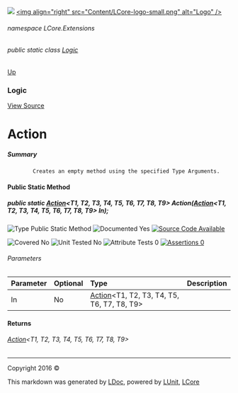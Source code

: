 ![](Content/LCore-banner-small.png "")
[&lt;img align=&quot;right&quot; src=&quot;Content/LCore-logo-small.png&quot; alt=&quot;Logo&quot; /&gt;](../README.md)

###### namespace LCore.Extensions

###### public static class [Logic](docs/Logic.md)
[Up](docs/Logic.md)

### Logic
[View Source](Extensions/Methods/L.cs)

# Action

##### Summary

            Creates an empty method using the specified Type Arguments.
            

#### Public Static Method

##### public static <a href="https://msdn.microsoft.com/en-us/library/dd386922.aspx" alt="" target="_blank">Action</a>&lt;T1, T2, T3, T4, T5, T6, T7, T8, T9&gt; Action(<a href="https://msdn.microsoft.com/en-us/library/dd386922.aspx" alt="" target="_blank">Action</a>&lt;T1, T2, T3, T4, T5, T6, T7, T8, T9&gt; In);

![Type Public Static Method](http://b.repl.ca/v1/Type-Public%20Static%20Method-blue.png "")     ![Documented Yes](http://b.repl.ca/v1/Documented-Yes-brightgreen.png "") [![Source Code Available](http://b.repl.ca/v1/Source%20Code-Available-brightgreen.png "")](Extensions/Methods/L.cs#L)

![Covered No](http://b.repl.ca/v1/Covered-No-red.png "") ![Unit Tested No](http://b.repl.ca/v1/Unit%20Tested-No-lightgrey.png "") ![Attribute Tests 0](http://b.repl.ca/v1/Attribute%20Tests-0-lightgrey.png "") [![Assertions 0](http://b.repl.ca/v1/Assertions-0-lightgrey.png "")](Extensions/Methods/L.cs)

###### Parameters

Parameter | Optional | Type | Description
:---  | :---  | :---  | :--- 
In | No | <a href="https://msdn.microsoft.com/en-us/library/dd386922.aspx" alt="" target="_blank">Action</a>&lt;T1, T2, T3, T4, T5, T6, T7, T8, T9&gt; | 


#### Returns

###### <a href="https://msdn.microsoft.com/en-us/library/dd386922.aspx" alt="" target="_blank">Action</a>&lt;T1, T2, T3, T4, T5, T6, T7, T8, T9&gt;




---

Copyright 2016 &copy; [](../README.md) [](../TableOfContents.md)

This markdown was generated by [LDoc](https://github.com/CodeSingularity/LDoc), powered by [LUnit](https://github.com/CodeSingularity/LUnit), [LCore](https://github.com/CodeSingularity/LCore)
